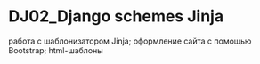 # DJ02_Django schemes Jinja
 работа с шаблонизатором Jinja; оформление сайта с помощью Bootstrap;  html-шаблоны

